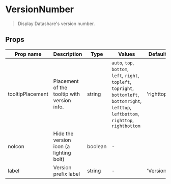 # VersionNumber

> Display Datashare's version number.

## Props

| Prop name        | Description                                 | Type    | Values                                                                                                                                           | Default    |
| ---------------- | ------------------------------------------- | ------- | ------------------------------------------------------------------------------------------------------------------------------------------------ | ---------- |
| tooltipPlacement | Placement of the tooltip with version info. | string  | `auto`, `top`, `bottom`, `left`, `right`, `topleft`, `topright`, `bottomleft`, `bottomright`, `lefttop`, `leftbottom`, `righttop`, `rightbottom` | 'righttop' |
| noIcon           | Hide the version icon (a lighting bolt)     | boolean | -                                                                                                                                                |            |
| label            | Version prefix label                        | string  | -                                                                                                                                                | 'Version'  |
